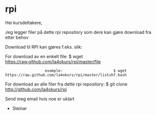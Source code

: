 # rpi
Hei kursdeltakere,

Jeg legger filer på dette rpi repository som dere kan gjøre download fra etter behov


Download til RPI kan gjøres f.eks. slik:

For download av en enkelt file:                      $ wget https://raw.github.com/la4okurs/rpi/master/file

                      example:                       $ wget https://raw.github.com/la4okurs/rpi/master/listvhf.bash

For download av alle filer fra dette rpi repository: $ git clone http://github.com/la4okurs/rpi

Send meg email hvis noe er uklart

- Steinar
